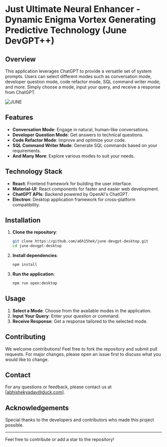 # Just Ultimate Neural Enhancer - Dynamic Enigma Vortex Generating Predictive Technology (June DevGPT++)

## Overview
This application leverages ChatGPT to provide a versatile set of system prompts. Users can select different modes such as conversation mode, developer question mode, code refactor mode, SQL command writer mode, and more. Simply choose a mode, input your query, and receive a response from ChatGPT.


![JUNE](https://github.com/user-attachments/assets/2ae8dcf2-4ec6-4bd7-af76-344c69f2f6c4)



## Features
- **Conversation Mode**: Engage in natural, human-like conversations.
- **Developer Question Mode**: Get answers to technical questions.
- **Code Refactor Mode**: Improve and optimize your code.
- **SQL Command Writer Mode**: Generate SQL commands based on your requirements.
- **And Many More**: Explore various modes to suit your needs.

## Technology Stack
- **React**: Frontend framework for building the user interface.
- **Material-UI**: React components for faster and easier web development.
- **ChatGPT APIs**: Backend powered by OpenAI's ChatGPT.
- **Electron**: Desktop application framework for cross-platform compatibility.

## Installation
1. **Clone the repository**:
    ```sh
    git clone https://github.com/a6h15hek/june-devgpt-desktop.git
    cd june-devgpt-desktop
    ```

2. **Install dependencies**:
    ```sh
    npm install
    ```

3. **Run the application**:
    ```sh
    npm run open:desktop
    ```

## Usage
1. **Select a Mode**: Choose from the available modes in the application.
2. **Input Your Query**: Enter your question or command.
3. **Receive Response**: Get a response tailored to the selected mode.

## Contributing
We welcome contributions! Feel free to fork the repository and submit pull requests. For major changes, please open an issue first to discuss what you would like to change.

## Contact
For any questions or feedback, please contact us at [abhishekyadav@duck.com].

## Acknowledgements
Special thanks to the developers and contributors who made this project possible.

---

Feel free to contribute or add a star to the repository!
